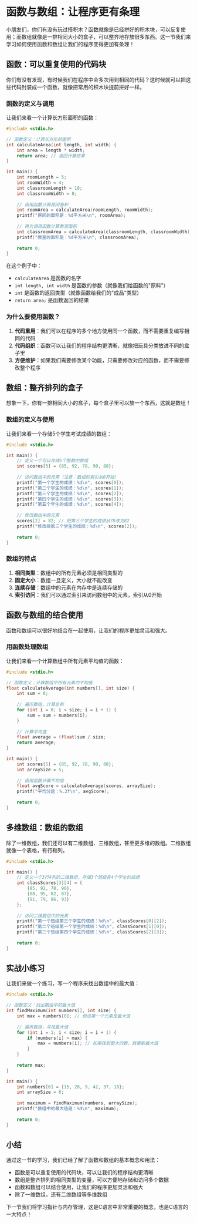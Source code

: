 # 函数与数组：让程序更有条理

小朋友们，你们有没有玩过搭积木？函数就像是已经拼好的积木块，可以反复使用；而数组就像是一排相同大小的盒子，可以整齐地存放很多东西。这一节我们来学习如何使用函数和数组让我们的程序变得更加有条理！

## 函数：可以重复使用的代码块

你们有没有发现，有时候我们在程序中会多次用到相同的代码？这时候就可以把这些代码封装成一个函数，就像把常用的积木块提前拼好一样。

### 函数的定义与调用

让我们来看一个计算长方形面积的函数：

```c
#include <stdio.h>

// 函数定义：计算长方形的面积
int calculateArea(int length, int width) {
    int area = length * width;
    return area; // 返回计算结果
}

int main() {
    int roomLength = 5;
    int roomWidth = 4;
    int classroomLength = 10;
    int classroomWidth = 8;
    
    // 调用函数计算房间面积
    int roomArea = calculateArea(roomLength, roomWidth);
    printf("房间的面积是：%d平方米\n", roomArea);
    
    // 再次调用函数计算教室面积
    int classroomArea = calculateArea(classroomLength, classroomWidth);
    printf("教室的面积是：%d平方米\n", classroomArea);
    
    return 0;
}
```

在这个例子中：
- `calculateArea` 是函数的名字
- `int length, int width` 是函数的参数（就像我们给函数的"原料"）
- `int` 是函数的返回类型（就像函数给我们的"成品"类型）
- `return area;` 是函数返回的结果

### 为什么要使用函数？

1. **代码重用**：我们可以在程序的多个地方使用同一个函数，而不需要重复编写相同的代码
2. **代码组织**：函数可以让我们的程序结构更清晰，就像把玩具分类放进不同的盒子里
3. **方便维护**：如果我们需要修改某个功能，只需要修改对应的函数，而不需要修改整个程序

## 数组：整齐排列的盒子

想象一下，你有一排相同大小的盒子，每个盒子里可以放一个东西，这就是数组！

### 数组的定义与使用

让我们来看一个存储5个学生考试成绩的数组：

```c
#include <stdio.h>

int main() {
    // 定义一个可以存储5个整数的数组
    int scores[5] = {85, 92, 78, 90, 88};
    
    // 访问数组中的元素（注意：数组的索引从0开始）
    printf("第一个学生的成绩：%d\n", scores[0]);
    printf("第二个学生的成绩：%d\n", scores[1]);
    printf("第三个学生的成绩：%d\n", scores[2]);
    printf("第四个学生的成绩：%d\n", scores[3]);
    printf("第五个学生的成绩：%d\n", scores[4]);
    
    // 修改数组中的元素
    scores[2] = 82; // 把第三个学生的成绩从78改为82
    printf("修改后第三个学生的成绩：%d\n", scores[2]);
    
    return 0;
}
```

### 数组的特点

1. **相同类型**：数组中的所有元素必须是相同类型的
2. **固定大小**：数组一旦定义，大小就不能改变
3. **连续存储**：数组中的元素在内存中是连续存储的
4. **索引访问**：我们可以通过索引来访问数组中的元素，索引从0开始

## 函数与数组的结合使用

函数和数组可以很好地结合在一起使用，让我们的程序更加灵活和强大。

### 用函数处理数组

让我们来看一个计算数组中所有元素平均值的函数：

```c
#include <stdio.h>

// 函数定义：计算数组中所有元素的平均值
float calculateAverage(int numbers[], int size) {
    int sum = 0;
    
    // 遍历数组，计算总和
    for (int i = 0; i < size; i = i + 1) {
        sum = sum + numbers[i];
    }
    
    // 计算平均值
    float average = (float)sum / size;
    return average;
}

int main() {
    int scores[5] = {85, 92, 78, 90, 88};
    int arraySize = 5;
    
    // 调用函数计算平均值
    float avgScore = calculateAverage(scores, arraySize);
    printf("平均分是：%.2f\n", avgScore);
    
    return 0;
}
```

## 多维数组：数组的数组

除了一维数组，我们还可以有二维数组、三维数组，甚至更多维的数组。二维数组就像一个表格，有行和列。

```c
#include <stdio.h>

int main() {
    // 定义一个3行4列的二维数组，存储3个班级各4个学生的成绩
    int classScores[3][4] = {
        {85, 92, 78, 90},
        {88, 95, 82, 87},
        {91, 79, 86, 93}
    };
    
    // 访问二维数组中的元素
    printf("第一个班级第三个学生的成绩：%d\n", classScores[0][2]);
    printf("第二个班级第一个学生的成绩：%d\n", classScores[1][0]);
    printf("第三个班级第四个学生的成绩：%d\n", classScores[2][3]);
    
    return 0;
}
```

## 实战小练习

让我们来做一个练习，写一个程序来找出数组中的最大值：

```c
#include <stdio.h>

// 函数定义：找出数组中的最大值
int findMaximum(int numbers[], int size) {
    int max = numbers[0]; // 假设第一个元素是最大值
    
    // 遍历数组，寻找最大值
    for (int i = 1; i < size; i = i + 1) {
        if (numbers[i] > max) {
            max = numbers[i]; // 如果找到更大的数，就更新最大值
        }
    }
    
    return max;
}

int main() {
    int numbers[6] = {15, 28, 9, 42, 37, 18};
    int arraySize = 6;
    
    int maximum = findMaximum(numbers, arraySize);
    printf("数组中的最大值是：%d\n", maximum);
    
    return 0;
}
```

## 小结

通过这一节的学习，我们已经了解了函数和数组的基本概念和用法：

- 函数是可以重复使用的代码块，可以让我们的程序结构更清晰
- 数组是整齐排列的相同类型的变量，可以方便地存储和访问多个数据
- 函数和数组可以结合使用，让我们的程序更加灵活和强大
- 除了一维数组，还有二维数组等多维数组

下一节我们将学习指针与内存管理，这是C语言中非常重要的概念，也是C语言的一大特点！